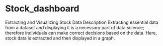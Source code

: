 # Stock_dashboard
Extracting and Visualizing Stock Data
Description
Extracting essential data from a dataset and displaying it is a necessary part of data science; therefore individuals can make correct decisions based on the data. Here, stock data is extracted and then displayed in a graph.
